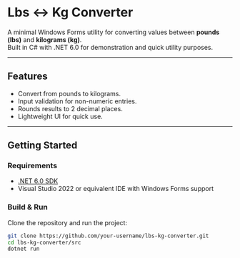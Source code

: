# Lbs ↔ Kg Converter

A minimal Windows Forms utility for converting values between **pounds (lbs)** and **kilograms (kg)**.  
Built in C# with .NET 6.0 for demonstration and quick utility purposes.

---

## Features
- Convert from pounds to kilograms.
- Input validation for non-numeric entries.
- Rounds results to 2 decimal places.
- Lightweight UI for quick use.

---

## Getting Started

### Requirements
- [.NET 6.0 SDK](https://dotnet.microsoft.com/en-us/download)
- Visual Studio 2022 or equivalent IDE with Windows Forms support

### Build & Run
Clone the repository and run the project:

```bash
git clone https://github.com/your-username/lbs-kg-converter.git
cd lbs-kg-converter/src
dotnet run
